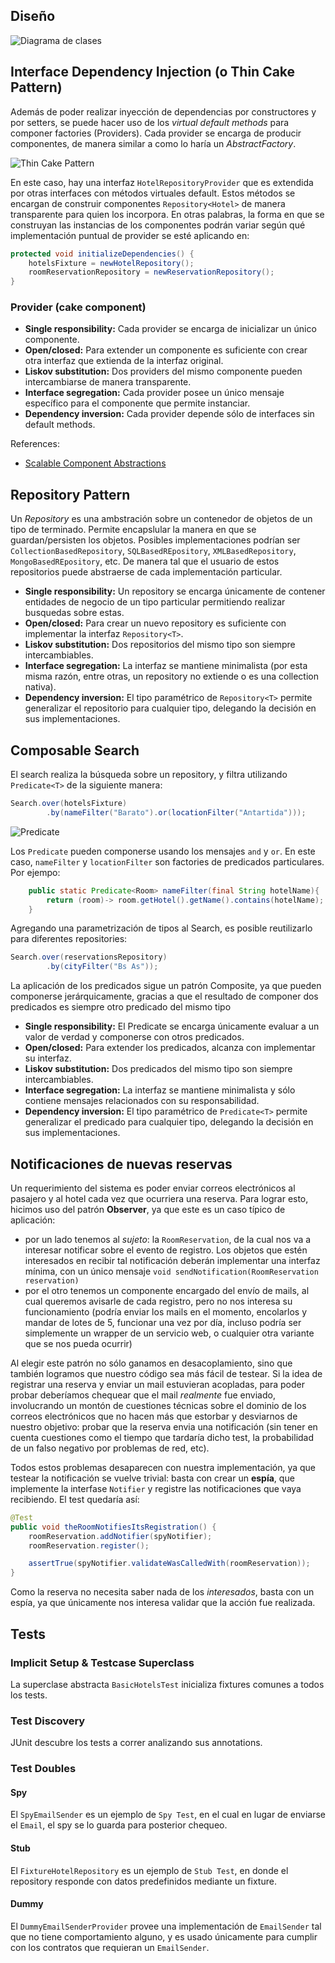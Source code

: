 ## Diseño

   ![Diagrama de clases](/documentation/class_diagram.png)

## Interface Dependency Injection (o Thin Cake Pattern)

Además de poder realizar inyección de dependencias por constructores y por setters, se puede hacer uso de
los *virtual default methods* para componer factories (Providers). Cada provider se encarga de producir componentes,
de manera similar a como lo haría un *AbstractFactory*.

   ![Thin Cake Pattern](/documentation/thin_cake_pattern.jpg)

En este caso, hay una interfaz `HotelRepositoryProvider` que es extendida por otras interfaces con métodos
virtuales default. Estos métodos se encargan de construir componentes `Repository<Hotel>` de manera transparente para
quien los incorpora.
En otras palabras, la forma en que se construyan las instancias de los componentes podrán variar según qué
implementación puntual de provider se esté aplicando en:

```java
protected void initializeDependencies() {
    hotelsFixture = newHotelRepository();
    roomReservationRepository = newReservationRepository();
}
```

### Provider (cake component)

 - **Single responsibility:** Cada provider se encarga de inicializar un único componente.
 - **Open/closed:** Para extender un componente es suficiente con crear otra interfaz que extienda de la interfaz original.
 - **Liskov substitution:** Dos providers del mismo componente pueden intercambiarse de manera transparente.
 - **Interface segregation:** Cada provider posee un único mensaje específico para el componente que permite instanciar.
 - **Dependency inversion:** Cada provider depende sólo de interfaces sin default methods.

References:

 - [Scalable Component Abstractions](http://lampwww.epfl.ch/~odersky/papers/ScalableComponent.pdf)


## Repository Pattern

Un *Repository* es una ambstración sobre un contenedor de objetos de un tipo de terminado.
Permite encapslular la manera en que se guardan/persisten los objetos.
Posibles implementaciones podrían ser `CollectionBasedRepository`, `SQLBasedREpository`, `XMLBasedRepository`, `MongoBasedREpository`, etc.
De manera tal que el usuario de estos repositorios puede abstraerse de cada implementación particular.

 - **Single responsibility:** Un repository se encarga únicamente de contener entidades de negocio de un tipo particular permitiendo realizar busquedas sobre estas.
 - **Open/closed:** Para crear un nuevo repository es suficiente con implementar la interfaz `Repository<T>`.
 - **Liskov substitution:** Dos repositorios del mismo tipo son siempre intercambiables.
 - **Interface segregation:** La interfaz se mantiene minimalista (por esta misma razón, entre otras, un repository no extiende o es una collection nativa).
 - **Dependency inversion:** El tipo paramétrico de `Repository<T>` permite generalizar el repositorio para cualquier tipo, delegando la decisión en sus implementaciones.



## Composable Search

El search realiza la búsqueda sobre un repository, y filtra utilizando `Predicate<T>` de la siguiente manera:

```java
Search.over(hotelsFixture)
        .by(nameFilter("Barato").or(locationFilter("Antartida")));
```

![Predicate](/documentation/predicate.jpg)

Los `Predicate` pueden componerse usando los mensajes `and` y `or`. En este caso, `nameFilter` y `locationFilter` son
factories de predicados particulares.
Por ejempo:

```java
    public static Predicate<Room> nameFilter(final String hotelName){
        return (room)-> room.getHotel().getName().contains(hotelName);
    }
```

Agregando una parametrización de tipos al Search, es posible reutilizarlo para diferentes repositories:


```java
Search.over(reservationsRepository)
        .by(cityFilter("Bs As"));
```

La aplicación de los predicados sigue un patrón Composite, ya que pueden componerse jerárquicamente, gracias a que el
resultado de componer dos predicados es siempre otro predicado del mismo tipo

 - **Single responsibility:** El Predicate se encarga únicamente evaluar a un valor de verdad y componerse con otros predicados.
 - **Open/closed:** Para extender los predicados, alcanza con implementar su interfaz.
 - **Liskov substitution:** Dos predicados del mismo tipo son siempre intercambiables.
 - **Interface segregation:** La interfaz se mantiene minimalista y sólo contiene mensajes relacionados con su responsabilidad.
 - **Dependency inversion:** El tipo paramétrico de `Predicate<T>` permite generalizar el predicado para cualquier tipo, delegando la decisión en sus implementaciones.


## Notificaciones de nuevas reservas

Un requerimiento del sistema es poder enviar correos electrónicos al pasajero y al hotel cada vez que ocurriera una reserva. Para lograr esto, hicimos uso del patrón **Observer**, ya que este es un caso típico de aplicación:

* por un lado tenemos al _sujeto_: la `RoomReservation`, de la cual nos va a interesar notificar sobre el evento de registro. Los objetos que estén interesados en recibir tal notificación deberán implementar una interfaz mínima, con un único mensaje `void sendNotification(RoomReservation reservation)`
* por el otro tenemos un componente encargado del envío de mails, al cual queremos avisarle de cada registro, pero no nos interesa su funcionamiento (podría enviar los mails en el momento, encolarlos y mandar de lotes de 5, funcionar una vez por día, incluso podría ser simplemente un wrapper de un servicio web, o cualquier otra variante que se nos pueda ocurrir)

Al elegir este patrón no sólo ganamos en desacoplamiento, sino que también logramos que nuestro código sea más fácil de testear. Si la idea de registrar una reserva y enviar un mail estuvieran acopladas, para poder probar deberíamos chequear que el mail _realmente_ fue enviado, involucrando un montón de cuestiones técnicas sobre el dominio de los correos electrónicos que no hacen más que estorbar y desviarnos de nuestro objetivo: probar que la reserva envia una notificación (sin tener en cuenta cuestiones como el tiempo que tardaría dicho test, la probabilidad de un falso negativo por problemas de red, etc).

Todos estos problemas desaparecen con nuestra implementación, ya que testear la notificación se vuelve trivial: basta con crear un **espía**, que implemente la interfase `Notifier` y registre las notificaciones que vaya recibiendo. El test quedaría así:

```java
@Test
public void theRoomNotifiesItsRegistration() {
    roomReservation.addNotifier(spyNotifier);
    roomReservation.register();

    assertTrue(spyNotifier.validateWasCalledWith(roomReservation));
}
```

Como la reserva no necesita saber nada de los _interesados_, basta con un espía, ya que únicamente nos interesa validar que la acción fue realizada.


## Tests

### Implicit Setup & Testcase Superclass

La superclase abstracta `BasicHotelsTest` inicializa fixtures comunes a todos los tests.

### Test Discovery

JUnit descubre los tests a correr analizando sus annotations.


### Test Doubles

#### Spy

El `SpyEmailSender` es un ejemplo de `Spy Test`, en el cual en lugar de enviarse el `Email`,
el spy se lo guarda para posterior chequeo.

#### Stub

El `FixtureHotelRepository` es un ejemplo de `Stub Test`, en donde el repository responde con datos
predefinidos mediante un fixture.

#### Dummy

El `DummyEmailSenderProvider` provee una implementación de `EmailSender` tal que no tiene comportamiento alguno, y es
usado únicamente para cumplir con los contratos que requieran un `EmailSender`.
